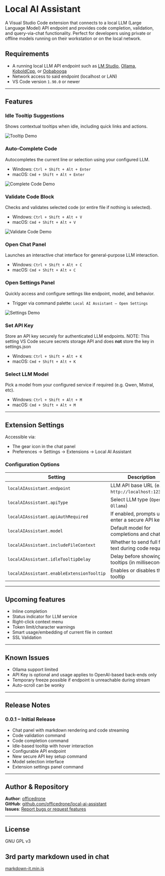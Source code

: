 


# Local AI Assistant

A Visual Studio Code extension that connects to a local LLM (Large Language Model) API endpoint and provides code completion, validation, and query-via-chat functionality. Perfect for developers using private or offline models running on their workstation or on the local network.


## Requirements

- A running local LLM API endpoint such as [LM Studio](https://lmstudio.ai/), [Ollama](https://ollama.com/), [KoboldCpp](https://github.com/LostRuins/koboldcpp), or [Oobabooga](https://github.com/oobabooga/text-generation-webui/releases)
- Network access to said endpoint (localhost or LAN)
- VS Code version `1.90.0` or newer


---

## Features

### Idle Tooltip Suggestions  
Shows contextual tooltips when idle, including quick links and actions.

![Tooltip Demo](https://github.com/officedrone/Local-AI-Assistant/blob/main/media/readme-tooltip.gif)



### Auto-Complete Code  
Autocompletes the current line or selection using your configured LLM.

- Windows: `Ctrl + Shift + Alt + Enter`  
- macOS: `Cmd + Shift + Alt + Enter`  

![Complete Code Demo](https://github.com/officedrone/Local-AI-Assistant/blob/main/media/readme-complete-code.gif)



### Validate Code Block  
Checks and validates selected code (or entire file if nothing is selected).

- Windows: `Ctrl + Shift + Alt + V`  
- macOS: `Cmd + Shift + Alt + V`

![Validate Code Demo](https://github.com/officedrone/Local-AI-Assistant/blob/main/media/readme-validate-code.gif)



### Open Chat Panel  
Launches an interactive chat interface for general-purpose LLM interaction.

- Windows: `Ctrl + Shift + Alt + C`  
- macOS: `Cmd + Shift + Alt + C`



### Open Settings Panel  
Quickly access and configure settings like endpoint, model, and behavior.

- Trigger via command palette: `Local AI Assistant – Open Settings`

![Settings Demo](https://github.com/officedrone/Local-AI-Assistant/blob/main/media/readme-settings.gif)



### Set API Key
Store an API key securely for authenticated LLM endpoints.
NOTE: This setting VS Code secure secrets storage API and does **not** store the key in settings.json 

- Windows: `Ctrl + Shift + Alt + K`  
- macOS: `Cmd + Shift + Alt + K`



### Select LLM Model  
Pick a model from your configured service if required (e.g. Qwen, Mistral, etc).

- Windows: `Ctrl + Shift + Alt + M`  
- macOS: `Cmd + Shift + Alt + M`

---

## Extension Settings

Accessible via:
- The gear icon in the chat panel  
- Preferences → Settings → Extensions → Local AI Assistant

### Configuration Options

| Setting                               | Description                                                                 |
|---------------------------------------|-----------------------------------------------------------------------------|
| `localAIAssistant.endpoint`           | LLM API base URL (e.g. `http://localhost:1234/v1`)                         |
| `localAIAssistant.apiType`            | Select LLM type (`OpenAI`, `Ollama`)                                       |
| `localAIAssistant.apiAuthRequired`    | If enabled, prompts user to enter a secure API key                         |
| `localAIAssistant.model`              | Default model for completions and chat                                     |
| `localAIAssistant.includeFileContext` | Whether to send full file text during code requests                        |
| `localAIAssistant.idleTooltipDelay`   | Delay before showing idle tooltips (in milliseconds)                       |
| `localAIAssistant.enableExtensionTooltip` | Enables or disables the tooltip                               |

---

## Upcoming features

- Inline completion
- Status indicator for LLM service
- Right-click context menu
- Token limit/character warnings
- Smart usage/embedding of current file in context
- SSL Validation
---

## Known Issues

- Ollama support limited
- API Key is optional and usage applies to OpenAI-based back-ends only 
- Temporary freeze possible if endpoint is unreachable during stream
- Auto-scroll can be wonky

---

## Release Notes

### 0.0.1 – Initial Release

- Chat panel with markdown rendering and code streaming  
- Code validation command
- Code completion command  
- Idle-based tooltip with hover interaction  
- Configurable API endpoint 
- New secure API key setup command  
- Model selection interface  
- Extension settings panel command

---

## Author & Repository

**Author**: [officedrone](https://github.com/officedrone)  
**GitHub**: [github.com/officedrone/local-ai-assistant](https://github.com/officedrone/local-ai-assistant)  
**Issues**: [Report bugs or request features](https://github.com/officedrone/local-ai-assistant/issues)

---

## License

GNU GPL v3


## 3rd party markdown used in chat

[markdown-it.min.js](https://cdn.jsdelivr.net/npm/markdown-it/dist/markdown-it.min.js)
